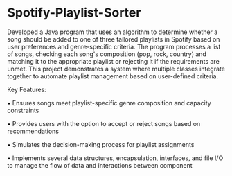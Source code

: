 # Spotify-Playlist-Sorter

Developed a Java program that uses an algorithm to determine whether a song should be added to one of three tailored playlists in Spotify based on user preferences and genre-specific criteria. The program processes a list of songs, checking each song's composition (pop, rock, country) and matching it to the appropriate playlist or rejecting it if the requirements are unmet. This project demonstrates a system where multiple classes integrate together to automate playlist management based on user-defined criteria.

Key Features:

• Ensures songs meet playlist-specific genre composition and capacity constraints

• Provides users with the option to accept or reject songs based on recommendations

• Simulates the decision-making process for playlist assignments

• Implements several data structures, encapsulation, interfaces, and file I/O to manage the flow of data and interactions between component
